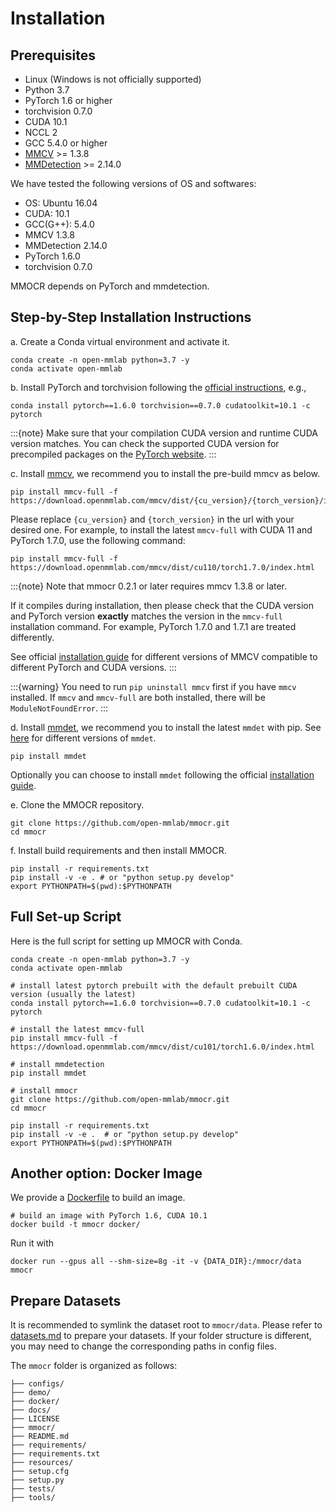 # Installation

## Prerequisites

- Linux (Windows is not officially supported)
- Python 3.7
- PyTorch 1.6 or higher
- torchvision 0.7.0
- CUDA 10.1
- NCCL 2
- GCC 5.4.0 or higher
- [MMCV](https://mmcv.readthedocs.io/en/latest/#installation) >= 1.3.8
- [MMDetection](https://mmdetection.readthedocs.io/en/latest/#installation) >= 2.14.0

We have tested the following versions of OS and softwares:

- OS: Ubuntu 16.04
- CUDA: 10.1
- GCC(G++): 5.4.0
- MMCV 1.3.8
- MMDetection 2.14.0
- PyTorch 1.6.0
- torchvision 0.7.0

MMOCR depends on PyTorch and mmdetection.

## Step-by-Step Installation Instructions

a. Create a Conda virtual environment and activate it.

```shell
conda create -n open-mmlab python=3.7 -y
conda activate open-mmlab
```

b. Install PyTorch and torchvision following the [official instructions](https://pytorch.org/), e.g.,

```shell
conda install pytorch==1.6.0 torchvision==0.7.0 cudatoolkit=10.1 -c pytorch
```

:::{note}
Make sure that your compilation CUDA version and runtime CUDA version matches.
You can check the supported CUDA version for precompiled packages on the [PyTorch website](https://pytorch.org/).
:::


c. Install [mmcv](https://github.com/open-mmlab/mmcv), we recommend you to install the pre-build mmcv as below.

```shell
pip install mmcv-full -f https://download.openmmlab.com/mmcv/dist/{cu_version}/{torch_version}/index.html
```

Please replace ``{cu_version}`` and ``{torch_version}`` in the url with your desired one. For example, to install the latest ``mmcv-full`` with CUDA 11 and PyTorch 1.7.0, use the following command:

```shell
pip install mmcv-full -f https://download.openmmlab.com/mmcv/dist/cu110/torch1.7.0/index.html
```
:::{note}
Note that mmocr 0.2.1 or later requires mmcv 1.3.8 or later.

If it compiles during installation, then please check that the CUDA version and PyTorch version **exactly** matches the version in the `mmcv-full` installation command. For example, PyTorch 1.7.0 and 1.7.1 are treated differently.

See official [installation guide](https://github.com/open-mmlab/mmcv#installation) for different versions of MMCV compatible to different PyTorch and CUDA versions.
:::

:::{warning}
You need to run `pip uninstall mmcv` first if you have `mmcv` installed. If `mmcv` and `mmcv-full` are both installed, there will be `ModuleNotFoundError`.
:::

d. Install [mmdet](https://github.com/open-mmlab/mmdetection), we recommend you to install the latest `mmdet` with pip.
See [here](https://pypi.org/project/mmdet/) for different versions of `mmdet`.

```shell
pip install mmdet
```

Optionally you can choose to install `mmdet` following the official [installation guide](https://github.com/open-mmlab/mmdetection/blob/master/docs/get_started.md).


e. Clone the MMOCR repository.

```shell
git clone https://github.com/open-mmlab/mmocr.git
cd mmocr
```

f. Install build requirements and then install MMOCR.

```shell
pip install -r requirements.txt
pip install -v -e . # or "python setup.py develop"
export PYTHONPATH=$(pwd):$PYTHONPATH
```

## Full Set-up Script

Here is the full script for setting up MMOCR with Conda.

```shell
conda create -n open-mmlab python=3.7 -y
conda activate open-mmlab

# install latest pytorch prebuilt with the default prebuilt CUDA version (usually the latest)
conda install pytorch==1.6.0 torchvision==0.7.0 cudatoolkit=10.1 -c pytorch

# install the latest mmcv-full
pip install mmcv-full -f https://download.openmmlab.com/mmcv/dist/cu101/torch1.6.0/index.html

# install mmdetection
pip install mmdet

# install mmocr
git clone https://github.com/open-mmlab/mmocr.git
cd mmocr

pip install -r requirements.txt
pip install -v -e .  # or "python setup.py develop"
export PYTHONPATH=$(pwd):$PYTHONPATH
```

## Another option: Docker Image

We provide a [Dockerfile](https://github.com/open-mmlab/mmocr/blob/master/docker/Dockerfile) to build an image.

```shell
# build an image with PyTorch 1.6, CUDA 10.1
docker build -t mmocr docker/
```

Run it with

```shell
docker run --gpus all --shm-size=8g -it -v {DATA_DIR}:/mmocr/data mmocr
```

## Prepare Datasets

It is recommended to symlink the dataset root to `mmocr/data`. Please refer to [datasets.md](datasets.md) to prepare your datasets.
If your folder structure is different, you may need to change the corresponding paths in config files.

The `mmocr` folder is organized as follows:
```
├── configs/
├── demo/
├── docker/
├── docs/
├── LICENSE
├── mmocr/
├── README.md
├── requirements/
├── requirements.txt
├── resources/
├── setup.cfg
├── setup.py
├── tests/
├── tools/
```

